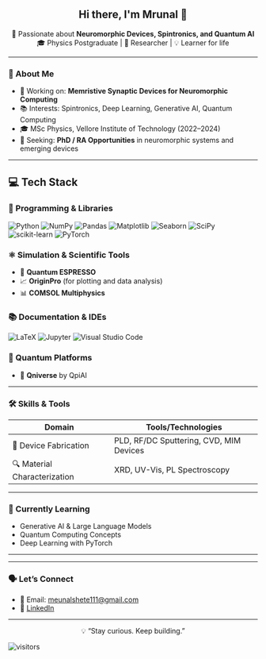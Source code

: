 <h2 align="center">Hi there, I'm Mrunal 👋</h2>

<p align="center">
  🚀 Passionate about <strong>Neuromorphic Devices, Spintronics, and Quantum AI</strong><br>
  🎓 Physics Postgraduate | 🔬 Researcher | 💡 Learner for life<br>
</p>

---

### 🧠 About Me
- 🔭 Working on: **Memristive Synaptic Devices for Neuromorphic Computing**
- 📚 Interests: Spintronics, Deep Learning, Generative AI, Quantum Computing
- 🎓 MSc Physics, Vellore Institute of Technology (2022–2024)
- 🎯 Seeking: **PhD / RA Opportunities** in neuromorphic systems and emerging devices

---

## 💻 Tech Stack

### 🐍 Programming & Libraries
![Python](https://img.shields.io/badge/python-3670A0?style=for-the-badge&logo=python&logoColor=ffdd54)
![NumPy](https://img.shields.io/badge/numpy-%23013243.svg?style=for-the-badge&logo=numpy&logoColor=white)
![Pandas](https://img.shields.io/badge/pandas-%23150458.svg?style=for-the-badge&logo=pandas&logoColor=white)
![Matplotlib](https://img.shields.io/badge/Matplotlib-%23ffffff.svg?style=for-the-badge&logo=Matplotlib&logoColor=black)
![Seaborn](https://img.shields.io/badge/Seaborn-2C2D72?style=for-the-badge&logo=python&logoColor=white)
![SciPy](https://img.shields.io/badge/SciPy-%230C55A5.svg?style=for-the-badge&logo=scipy&logoColor=white)
![scikit-learn](https://img.shields.io/badge/scikit--learn-%23F7931E.svg?style=for-the-badge&logo=scikit-learn&logoColor=white)
![PyTorch](https://img.shields.io/badge/PyTorch-%23EE4C2C.svg?style=for-the-badge&logo=PyTorch&logoColor=white)

### ⚛️ Simulation & Scientific Tools
- 🔷 **Quantum ESPRESSO**
- 📈 **OriginPro** (for plotting and data analysis)
- 📊 **COMSOL Multiphysics**

### 📚 Documentation & IDEs
![LaTeX](https://img.shields.io/badge/LaTeX-%23008080.svg?style=for-the-badge&logo=latex&logoColor=white)
![Jupyter](https://img.shields.io/badge/Jupyter-%23F37626.svg?style=for-the-badge&logo=Jupyter&logoColor=white)
![Visual Studio Code](https://img.shields.io/badge/VSCode-%23007ACC.svg?style=for-the-badge&logo=visual-studio-code&logoColor=white)

### 🧪 Quantum Platforms
- 🌌 **Qniverse** by QpiAI

<!-- Other tools you might use in the future:
![Keras](https://img.shields.io/badge/Keras-%23D00000.svg?style=for-the-badge&logo=Keras&logoColor=white)
![TensorFlow](https://img.shields.io/badge/TensorFlow-%23FF6F00.svg?style=for-the-badge&logo=TensorFlow&logoColor=white)
-->
---


### 🛠️ Skills & Tools
| Domain | Tools/Technologies |
|--------|--------------------|
| 🧪 Device Fabrication | PLD, RF/DC Sputtering, CVD, MIM Devices |
| 🔍 Material Characterization | XRD, UV-Vis, PL Spectroscopy |

---

### 🎯 Currently Learning
- Generative AI & Large Language Models
- Quantum Computing Concepts
- Deep Learning with PyTorch

<!-- ### 📂 Notable Projects
- 🔬 [Perovskite-based Optoelectronic Synaptic Device](https://github.com/mrunalshete/perovskite-synaptic-device)  
  Fabricated and characterized a lead-free MIM synapse for neuromorphic use.

- 🧠 [Spintronic Neuromorphic Proposal (PEPR SPIN)](https://github.com/mrunalshete/spintronics-proposal)  
  Conceptual draft and background research aligned with spin-based logic.
-->
---

<!-- ### 📊 GitHub Stats
<p align="center">
  <img src="https://github-readme-stats.vercel.app/api?username=mrunalshete&show_icons=true&theme=tokyonight" width="48%" />
  <img src="https://github-readme-streak-stats.herokuapp.com?user=mrunalshete&theme=tokyonight&date_format=M%20j%5B%2C%20Y%5D" width="48%" />
</p>
-->
---

### 🗣️ Let’s Connect
- 📧 Email: meunalshete111@gmail.com  
- 💼 [LinkedIn](https://www.linkedin.com/in/mrunal-shete-phy/)  
<!-- - 🌐 Portfolio: [mrunalshete.com](https://mrunalshete.com) -->

---

<p align="center">
  💡 “Stay curious. Keep building.”
</p>


![visitors](https://visitor-badge.laobi.icu/badge?page_id=mrunalshete)
